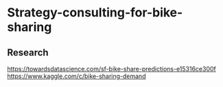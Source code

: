 # Strategy-consulting-for-bike-sharing

## Research
https://towardsdatascience.com/sf-bike-share-predictions-e15316ce300f  
https://www.kaggle.com/c/bike-sharing-demand
